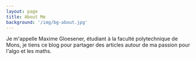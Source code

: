 ```yaml
---
layout: page
title: About Me
background: '/img/bg-about.jpg'
---
```

 
Je m'appelle Maxime Gloesener, étudiant à la faculté polytechnique de Mons,
je tiens ce blog pour partager des articles autour de ma passion pour l'algo et 
les maths.
